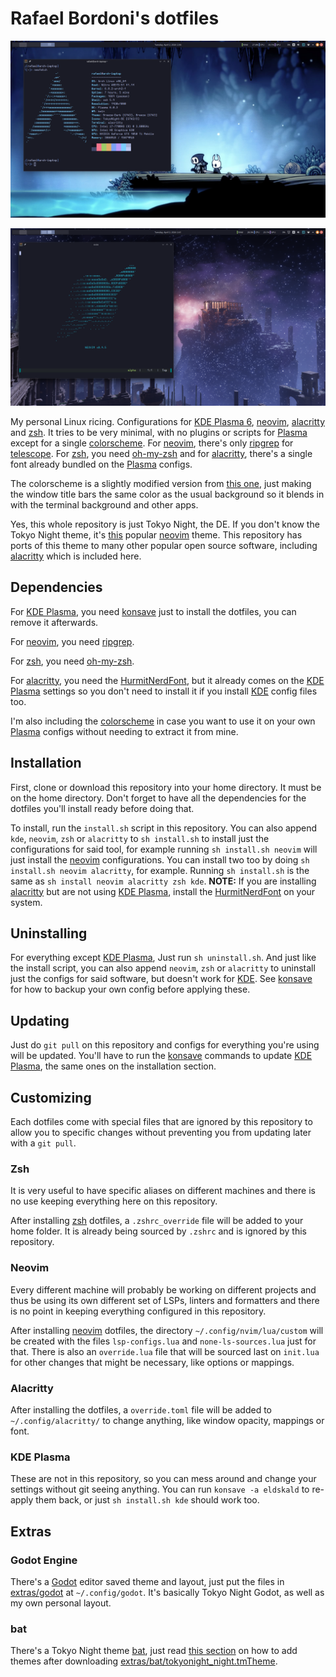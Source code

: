 # Rafael Bordoni's dotfiles

![](images/ss1.png)

![](images/ss2.png)

My personal Linux ricing. Configurations for [KDE Plasma 6](https://kde.org/plasma-desktop/), [neovim](https://neovim.io), [alacritty](https://alacritty.org/) and [zsh](https://wiki.archlinux.org/title/zsh). It tries to be very minimal, with no plugins or scripts for [Plasma](https://kde.org/plasma-desktop/) except for a single [colorscheme](TokyoNight.colors). For [neovim](https://neovim.io), there's only [ripgrep](https://github.com/BurntSushi/ripgrep) for [telescope](https://github.com/nvim-telescope/telescope.nvim). For [zsh](https://wiki.archlinux.org/title/zsh), you need [oh-my-zsh](https://ohmyz.sh/) and for [alacritty](https://alacritty.org/), there's a single font already bundled on the [Plasma](https://kde.org/plasma-desktop/) configs.

The colorscheme is a slightly modified version from [this one](https://github.com/Jayy-Dev/Plasma-Tokyo-Night/blob/plasma-6/colorscheme/TokyoNight.colors), just making the window title bars the same color as the usual background so it blends in with the terminal background and other apps.

Yes, this whole repository is just Tokyo Night, the DE. If you don't know the Tokyo Night theme, it's [this](https://github.com/folke/tokyonight.nvim) popular [neovim](https://neovim.io) theme. This repository has ports of this theme to many other popular open source software, including [alacritty](https://alacritty.org/) which is included here.

## Dependencies

For [KDE Plasma](https://kde.org/plasma-desktop/), you need [konsave](https://github.com/Prayag2/konsave) just to install the dotfiles, you can remove it afterwards.

For [neovim](https://neovim.io), you need [ripgrep](https://github.com/BurntSushi/ripgrep).

For [zsh](https://wiki.archlinux.org/title/zsh), you need [oh-my-zsh](https://ohmyz.sh/).

For [alacritty](https://alacritty.org/), you need the [HurmitNerdFont](Hermit.zip), but it already comes on the [KDE Plasma](https://kde.org/plasma-desktop/) settings so you don't need to install it if you install [KDE](https://kde.org/plasma-desktop/) config files too.

I'm also including the [colorscheme](TokyoNight.colors) in case you want to use it on your own [Plasma](https://kde.org/plasma-desktop/) configs without needing to extract it from mine.

## Installation

First, clone or download this repository into your home directory. It must be on the home directory. Don't forget to have all the dependencies for the dotfiles you'll install ready before doing that.

To install, run the `install.sh` script in this repository. You can also append `kde`, `neovim`, `zsh` or `alacritty` to `sh install.sh` to install just the configurations for said tool, for example running `sh install.sh neovim` will just install the [neovim](https://neovim.io) configurations. You can install two too by doing `sh install.sh neovim alacritty`, for example. Running `sh install.sh` is the same as `sh install neovim alacritty zsh kde`. __NOTE:__ If you are installing [alacritty](https://alacritty.org/) but are not using [KDE Plasma](https://kde.org/plasma-deskotp/), install the [HurmitNerdFont](Hermit.zip) on your system.

## Uninstalling

For everything except [KDE Plasma](https://kde.org/plasma-desktop/), Just run `sh uninstall.sh`. And just like the install script, you can also append `neovim`, `zsh` or `alacritty` to uninstall just the configs for said software, but doesn't work for [KDE](https://kde.org/plasma-desktop/). See [konsave](https://github.com/Prayag2/konsave) for how to backup your own config before applying these.

## Updating

Just do `git pull` on this repository and configs for everything you're using will be updated. You'll have to run the [konsave](https://github.com/Prayag2/konsave) commands to update [KDE Plasma](http://kde.org/plasma-desktop/), the same ones on the installation section.

## Customizing

Each dotfiles come with special files that are ignored by this repository to allow you to specific changes without preventing you from updating later with a `git pull`.

### Zsh

It is very useful to have specific aliases on different machines and there is no use keeping everything here on this repository.

After installing [zsh](https://wiki.archlinux.org/title/zsh) dotfiles, a `.zshrc_override` file will be added to your home folder. It is already being sourced by `.zshrc` and is ignored by this repository.

### Neovim

Every different machine will probably be working on different projects and thus be using its own different set of LSPs, linters and formatters and there is no point in keeping everything configured in this repository.

After installing [neovim](https://neovim.io) dotfiles, the directory `~/.config/nvim/lua/custom` will be created with the files `lsp-configs.lua` and `none-ls-sources.lua` just for that. There is also an `override.lua` file that will be sourced last on `init.lua` for other changes that might be necessary, like options or mappings.

### Alacritty

After installing the dotfiles, a `override.toml` file will be added to `~/.config/alacritty/` to change anything, like window opacity, mappings or font.

### KDE Plasma

These are not in this repository, so you can mess around and change your settings without git seeing anything. You can run `konsave -a eldskald` to re-apply them back, or just `sh install.sh kde` should work too.

## Extras

### Godot Engine

There's a [Godot](https://godotengine.org/) editor saved theme and layout, just put the files in [extras/godot](extras/godot) at `~/.config/godot`. It's basically Tokyo Night Godot, as well as my own personal layout.

### bat

There's a Tokyo Night theme [bat](https://github.com/sharkdp/bat), just read [this section](https://github.com/sharkdp/bat#adding-new-themes) on how to add themes after downloading [extras/bat/tokyonight_night.tmTheme](extras/bat/tokyonight_night.tmTheme).
